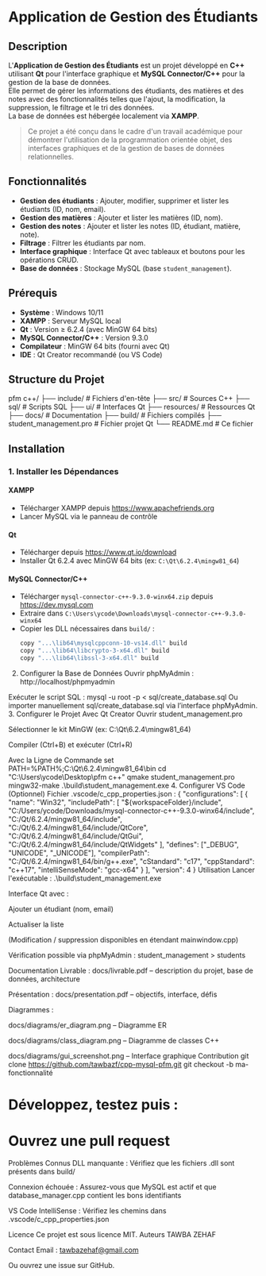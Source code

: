 # Application de Gestion des Étudiants

## Description

L'**Application de Gestion des Étudiants** est un projet développé en **C++** utilisant **Qt** pour l'interface graphique et **MySQL Connector/C++** pour la gestion de la base de données.  
Elle permet de gérer les informations des étudiants, des matières et des notes avec des fonctionnalités telles que l'ajout, la modification, la suppression, le filtrage et le tri des données.  
La base de données est hébergée localement via **XAMPP**.

> Ce projet a été conçu dans le cadre d'un travail académique pour démontrer l'utilisation de la programmation orientée objet, des interfaces graphiques et de la gestion de bases de données relationnelles.

## Fonctionnalités

- **Gestion des étudiants** : Ajouter, modifier, supprimer et lister les étudiants (ID, nom, email).
- **Gestion des matières** : Ajouter et lister les matières (ID, nom).
- **Gestion des notes** : Ajouter et lister les notes (ID, étudiant, matière, note).
- **Filtrage** : Filtrer les étudiants par nom.
- **Interface graphique** : Interface Qt avec tableaux et boutons pour les opérations CRUD.
- **Base de données** : Stockage MySQL (base `student_management`).

## Prérequis

- **Système** : Windows 10/11
- **XAMPP** : Serveur MySQL local
- **Qt** : Version ≥ 6.2.4 (avec MinGW 64 bits)
- **MySQL Connector/C++** : Version 9.3.0
- **Compilateur** : MinGW 64 bits (fourni avec Qt)
- **IDE** : Qt Creator recommandé (ou VS Code)

## Structure du Projet
pfm c++/
├── include/ # Fichiers d'en-tête
├── src/ # Sources C++
├── sql/ # Scripts SQL
├── ui/ # Interfaces Qt
├── resources/ # Ressources Qt
├── docs/ # Documentation
├── build/ # Fichiers compilés
├── student_management.pro # Fichier projet Qt
└── README.md # Ce fichier

## Installation

### 1. Installer les Dépendances

#### XAMPP
- Télécharger XAMPP depuis https://www.apachefriends.org
- Lancer MySQL via le panneau de contrôle

#### Qt
- Télécharger depuis https://www.qt.io/download
- Installer Qt 6.2.4 avec MinGW 64 bits (ex: `C:\Qt\6.2.4\mingw81_64`)

#### MySQL Connector/C++
- Télécharger `mysql-connector-c++-9.3.0-winx64.zip` depuis https://dev.mysql.com
- Extraire dans `C:\Users\ycode\Downloads\mysql-connector-c++-9.3.0-winx64`
- Copier les DLL nécessaires dans `build/` :
  ```bash
  copy "...\lib64\mysqlcppconn-10-vs14.dll" build
  copy "...\lib64\libcrypto-3-x64.dll" build
  copy "...\lib64\libssl-3-x64.dll" build
2. Configurer la Base de Données
Ouvrir phpMyAdmin : http://localhost/phpmyadmin

Exécuter le script SQL :
mysql -u root -p < sql/create_database.sql
Ou importer manuellement sql/create_database.sql via l’interface phpMyAdmin.
3. Configurer le Projet
Avec Qt Creator
Ouvrir student_management.pro

Sélectionner le kit MinGW (ex: C:\Qt\6.2.4\mingw81_64)

Compiler (Ctrl+B) et exécuter (Ctrl+R)

Avec la Ligne de Commande
set PATH=%PATH%;C:\Qt\6.2.4\mingw81_64\bin
cd "C:\Users\ycode\Desktop\pfm c++"
qmake student_management.pro
mingw32-make
.\build\student_management.exe
4. Configurer VS Code (Optionnel)
Fichier .vscode/c_cpp_properties.json :
{
  "configurations": [
    {
      "name": "Win32",
      "includePath": [
        "${workspaceFolder}/include",
        "C:/Users/ycode/Downloads/mysql-connector-c++-9.3.0-winx64/include",
        "C:/Qt/6.2.4/mingw81_64/include",
        "C:/Qt/6.2.4/mingw81_64/include/QtCore",
        "C:/Qt/6.2.4/mingw81_64/include/QtGui",
        "C:/Qt/6.2.4/mingw81_64/include/QtWidgets"
      ],
      "defines": ["_DEBUG", "UNICODE", "_UNICODE"],
      "compilerPath": "C:/Qt/6.2.4/mingw81_64/bin/g++.exe",
      "cStandard": "c17",
      "cppStandard": "c++17",
      "intelliSenseMode": "gcc-x64"
    }
  ],
  "version": 4
}
Utilisation
Lancer l'exécutable : .\build\student_management.exe

Interface Qt avec :

Ajouter un étudiant (nom, email)

Actualiser la liste

(Modification / suppression disponibles en étendant mainwindow.cpp)

Vérification possible via phpMyAdmin : student_management > students

Documentation
Livrable : docs/livrable.pdf – description du projet, base de données, architecture

Présentation : docs/presentation.pdf – objectifs, interface, défis

Diagrammes :

docs/diagrams/er_diagram.png – Diagramme ER

docs/diagrams/class_diagram.png – Diagramme de classes C++

docs/diagrams/gui_screenshot.png – Interface graphique
Contribution
git clone https://github.com/tawbazf/cpp-mysql-pfm.git
git checkout -b ma-fonctionnalité
# Développez, testez puis :
# Ouvrez une pull request
Problèmes Connus
DLL manquante : Vérifiez que les fichiers .dll sont présents dans build/

Connexion échouée : Assurez-vous que MySQL est actif et que database_manager.cpp contient les bons identifiants

VS Code IntelliSense : Vérifiez les chemins dans .vscode/c_cpp_properties.json

Licence
Ce projet est sous licence MIT.
Auteurs
TAWBA ZEHAF

Contact
Email : tawbazehaf@gmail.com

Ou ouvrez une issue sur GitHub.

